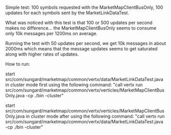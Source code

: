 Simple test: 100 symbols requested with the MarketMapClientBusOnly, 100 updates for each symbols sent by the MarketLinkDataTest.

What was noticed with this test is that 100 or 500 updates per second makes no difference... the MarketMapClientBusOnly seems to consume only 10k messages per 1200ms on average.

Running the test with 50 updates per second, we get 10k messages in about 2000ms which means that the message updates seems to get saturated along with higher rates of updates.


How to run:

start src/com/sungard/marketmap/common/vertx/data/MarketLinkDataTest.java in cluster mode first using the following command: "call vertx run src/com/sungard/marketmap/common/vertx/verticles/MarketMapClientBusOnly.java -cp ./bin -cluster"

start src/com/sungard/marketmap/common/vertx/verticles/MarketMapClientBusOnly.java in cluster mode after using the following command: "call vertx run src/com/sungard/marketmap/common/vertx/data/MarketLinkDataTest.java -cp ./bin -cluster"